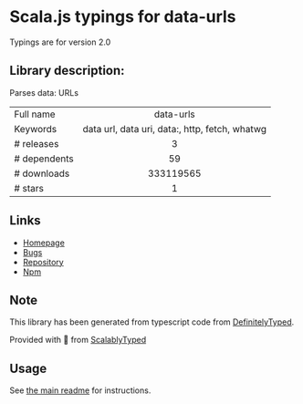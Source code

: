 
# Scala.js typings for data-urls

Typings are for version 2.0

## Library description:
Parses data: URLs

|                    |                 |
| ------------------ | :-------------: |
| Full name          | data-urls |
| Keywords           | data url, data uri, data:, http, fetch, whatwg |
| # releases         | 3 |
| # dependents       | 59 |
| # downloads        | 333119565 |
| # stars            | 1 |

## Links
- [Homepage](https://github.com/jsdom/data-urls#readme)
- [Bugs](https://github.com/jsdom/data-urls/issues)
- [Repository](https://github.com/jsdom/data-urls)
- [Npm](https://www.npmjs.com/package/data-urls)
    


## Note
This library has been generated from typescript code from [DefinitelyTyped](https://definitelytyped.org).

Provided with :purple_heart: from [ScalablyTyped](https://github.com/oyvindberg/ScalablyTyped)

## Usage
See [the main readme](../../readme.md) for instructions.


